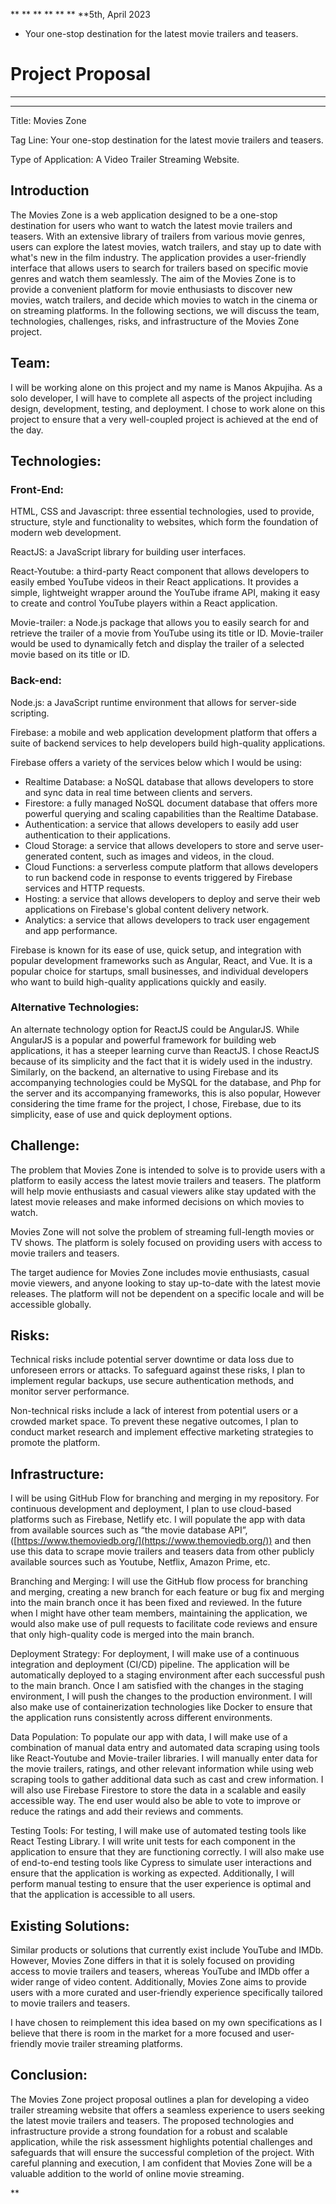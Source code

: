 
**![]()	**	**	**	**	**	**5th, April 2023

* Your one-stop destination for the latest movie trailers and teasers.

# Project Proposal

---

---

Title: Movies Zone

Tag Line: Your one-stop destination for the latest movie trailers and teasers.

Type of Application: A Video Trailer Streaming Website.

## Introduction

The Movies Zone is a web application designed to be a one-stop destination for users who want to watch the latest movie trailers and teasers. With an extensive library of trailers from various movie genres, users can explore the latest movies, watch trailers, and stay up to date with what's new in the film industry. The application provides a user-friendly interface that allows users to search for trailers based on specific movie genres and watch them seamlessly. The aim of the Movies Zone is to provide a convenient platform for movie enthusiasts to discover new movies, watch trailers, and decide which movies to watch in the cinema or on streaming platforms. In the following sections, we will discuss the team, technologies, challenges, risks, and infrastructure of the Movies Zone project.

## Team:

I will be working alone on this project and my name is Manos Akpujiha. As a solo developer, I will have to complete all aspects of the project including design, development, testing, and deployment. I chose to work alone on this project to ensure that a very well-coupled project is achieved at the end of the day.

## Technologies:

### Front-End:

HTML, CSS and Javascript: three essential technologies, used to provide, structure, style and functionality to websites,  which form the foundation of modern web development.

ReactJS: a JavaScript library for building user interfaces.

React-Youtube: a third-party React component that allows developers to easily embed YouTube videos in their React applications. It provides a simple, lightweight wrapper around the YouTube iframe API, making it easy to create and control YouTube players within a React application.

Movie-trailer: a Node.js package that allows you to easily search for and retrieve the trailer of a movie from YouTube using its title or ID. Movie-trailer would be used to dynamically fetch and display the trailer of a selected movie based on its title or ID.

### Back-end:

Node.js: a JavaScript runtime environment that allows for server-side scripting.

Firebase: a mobile and web application development platform that offers a suite of backend services to help developers build high-quality applications.

Firebase offers a variety of the services below which I would be using:

* Realtime Database: a NoSQL database that allows developers to store and sync data in real time between clients and servers.
* Firestore: a fully managed NoSQL document database that offers more powerful querying and scaling capabilities than the Realtime Database.
* Authentication: a service that allows developers to easily add user authentication to their applications.
* Cloud Storage: a service that allows developers to store and serve user-generated content, such as images and videos, in the cloud.
* Cloud Functions: a serverless compute platform that allows developers to run backend code in response to events triggered by Firebase services and HTTP requests.
* Hosting: a service that allows developers to deploy and serve their web applications on Firebase's global content delivery network.
* Analytics: a service that allows developers to track user engagement and app performance.

Firebase is known for its ease of use, quick setup, and integration with popular development frameworks such as Angular, React, and Vue. It is a popular choice for startups, small businesses, and individual developers who want to build high-quality applications quickly and easily.

### Alternative Technologies:

An alternate technology option for ReactJS could be AngularJS. While AngularJS is a popular and powerful framework for building web applications, it has a steeper learning curve than ReactJS. I chose ReactJS because of its simplicity and the fact that it is widely used in the industry. Similarly, on the backend, an alternative to using Firebase and its accompanying technologies could be MySQL for the database, and Php for the server and its accompanying frameworks, this is also popular, However considering the time frame for the project, I chose, Firebase, due to its simplicity, ease of use and quick deployment options.

## Challenge:

The problem that Movies Zone is intended to solve is to provide users with a platform to easily access the latest movie trailers and teasers. The platform will help movie enthusiasts and casual viewers alike stay updated with the latest movie releases and make informed decisions on which movies to watch.

Movies Zone will not solve the problem of streaming full-length movies or TV shows. The platform is solely focused on providing users with access to movie trailers and teasers.

The target audience for Movies Zone includes movie enthusiasts, casual movie viewers, and anyone looking to stay up-to-date with the latest movie releases. The platform will not be dependent on a specific locale and will be accessible globally.

## Risks:

Technical risks include potential server downtime or data loss due to unforeseen errors or attacks. To safeguard against these risks, I plan to implement regular backups, use secure authentication methods, and monitor server performance.

Non-technical risks include a lack of interest from potential users or a crowded market space. To prevent these negative outcomes, I plan to conduct market research and implement effective marketing strategies to promote the platform.

## Infrastructure:

I will be using GitHub Flow for branching and merging in my repository. For continuous development and deployment, I plan to use cloud-based platforms such as Firebase, Netlify etc. I will populate the app with data from available sources such as “the movie database API”, ([https://www.themoviedb.org/](https://www.themoviedb.org/)) and then use this data to scrape movie trailers and teasers data from other publicly available sources such as Youtube, Netflix, Amazon Prime, etc.

Branching and Merging: I will use the GitHub flow process for branching and merging, creating a new branch for each feature or bug fix and merging into the main branch once it has been fixed and reviewed. In the future when I might have other team members, maintaining the application, we would also make use of pull requests to facilitate code reviews and ensure that only high-quality code is merged into the main branch.

Deployment Strategy: For deployment, I will make use of a continuous integration and deployment (CI/CD) pipeline. The application will be automatically deployed to a staging environment after each successful push to the main branch. Once I am satisfied with the changes in the staging environment, I will push the changes to the production environment. I will also make use of containerization technologies like Docker to ensure that the application runs consistently across different environments.

Data Population: To populate our app with data, I will make use of a combination of manual data entry and automated data scraping using tools like React-Youtube and Movie-trailer libraries. I will manually enter data for the movie trailers, ratings, and other relevant information while using web scraping tools to gather additional data such as cast and crew information. I will also use Firebase Firestore to store the data in a scalable and easily accessible way. The end user would also be able to vote to improve or reduce the ratings and add their reviews and comments.

Testing Tools: For testing, I will make use of automated testing tools like React Testing Library. I will write unit tests for each component in the application to ensure that they are functioning correctly. I will also make use of end-to-end testing tools like Cypress to simulate user interactions and ensure that the application is working as expected. Additionally, I will perform manual testing to ensure that the user experience is optimal and that the application is accessible to all users.

## Existing Solutions:

Similar products or solutions that currently exist include YouTube and IMDb. However, Movies Zone differs in that it is solely focused on providing access to movie trailers and teasers, whereas YouTube and IMDb offer a wider range of video content. Additionally, Movies Zone aims to provide users with a more curated and user-friendly experience specifically tailored to movie trailers and teasers.

I have chosen to reimplement this idea based on my own specifications as I believe that there is room in the market for a more focused and user-friendly movie trailer streaming platforms.

## Conclusion:

The Movies Zone project proposal outlines a plan for developing a video trailer streaming website that offers a seamless experience to users seeking the latest movie trailers and teasers. The proposed technologies and infrastructure provide a strong foundation for a robust and scalable application, while the risk assessment highlights potential challenges and safeguards that will ensure the successful completion of the project. With careful planning and execution, I am confident that Movies Zone will be a valuable addition to the world of online movie streaming.

**
